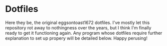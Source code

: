 # Dotfiles

Here they be, the original eggsontoast1672 dotfiles. I've mostly let this
repository rot away to nothingness over the years, but I think I'm finally
ready to get it functioning again. Any program whose dotfiles require further
explanation to set up propery will be detailed below. Happy perusing!
